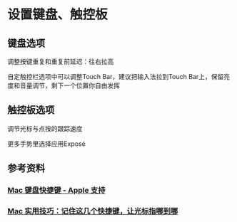# 设置键盘、触控板





## 键盘选项

调整按键重复和重复前延迟：往右拉高

自定触控栏选项中可以调整Touch Bar，建议把输入法拉到Touch Bar上，保留亮度和音量调节，剩下一个位置你自由发挥

## 触控板选项

调节光标与点按的跟踪速度

更多手势里选择应用Exposé

## 参考资料

### [Mac 键盘快捷键 - Apple 支持](https://support.apple.com/zh-cn/HT201236)



### [Mac 实用技巧：记住这几个快捷键，让光标指哪到哪](https://sspai.com/post/32769)

